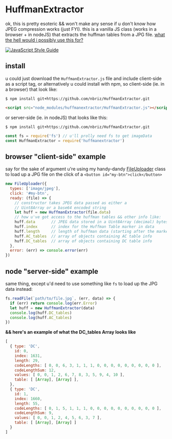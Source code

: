 # HuffmanExtractor

ok, this is pretty esoteric && won't make any sense if u don't know how JPEG compression works (just FYI). this is a vanilla JS class (works in a browser + in nodeJS) that extracts the huffman tables from a JPG file. [what the hell would i possibly use this for?](https://github.com/nbriz/databending101)

[![JavaScript Style Guide](https://cdn.rawgit.com/standard/standard/master/badge.svg)](https://github.com/standard/standard)

## install

u could just download the `HuffmanExtractor.js` file and include client-side as a script tag, or alternatively u could install with npm, so client-side (ie. in a browser) that look like:
```
$ npm install git+https://github.com/nbriz/HuffmanExtractor.git
```
```HTML
<script src="node_modules/huffmanextractor/HuffmanExtractor.js"></script>
```

or server-side (ie. in nodeJS) that looks like this:
```
$ npm install git+https://github.com/nbriz/HuffmanExtractor.git
```
```js
const fs = require('fs') // u'll prolly need fs to get imageData
const HuffmanExtractor = require('huffmanextractor')
```

## browser "client-side" example

say for the sake of argument u're using my handy-dandy [FileUploader](https://github.com/nbriz/FileUploader) class to load up a JPG file on the click of a `<button id="my-btn">click</button>`
```js
new FileUploader({
  types: ['image/jpeg'],
  click: '#my-btn',
  ready: (file) => {
    // constructor takes JPEG data passed as either a
    // Uint8Array or a base64 encoded string
    let huff = new HuffmanExtractor(file.data)
    // how u've got access to the huffman tables && other info like:
    huff.data       // JPEG data stored in a Uint8Array (decimal) bytes
    huff.index      // index for the Huffman Table marker in data
    huff.length     // length of huffman data (starting after the marker)
    huff.AC_tables  // array of objects containing AC table info
    huff.DC_tables  // array of objects containing DC table info
  },
  error: (err) => console.error(err)
})
```

## node "server-side" example

same thing, except u'd need to use something like `fs` to load up the JPG data instead:

```js
fs.readFile(`path/to/file.jpg`, (err, data) => {
  if (err) return console.log(err.Error)
  let huff = new HuffmanExtractor(data)
  console.log(huff.DC_tables)
  console.log(huff.AC_tables)
})
```

**&& here's an example of what the DC_tables Array looks like**
```js
[
  { type: 'DC',
    id: 0,
    index: 1631,
    length: 29,
    codeLengths: [ 0, 0, 6, 3, 1, 1, 1, 0, 0, 0, 0, 0, 0, 0, 0, 0 ],
    codeLengthSum: 12,
    values: [ 0, 0, 1, 2, 6, 7, 8, 3, 5, 9, 4, 10 ],
    table: [ [Array], [Array] ],
  },
  { type: 'DC',
    id: 1,
    index: 1660,
    length: 55,
    codeLengths: [ 0, 1, 5, 1, 1, 1, 0, 0, 0, 0, 0, 0, 0, 0, 0, 0 ],
    codeLengthSum: 9,
    values: [ 0, 0, 1, 2, 4, 5, 6, 3, 7 ],
    table: [ [Array], [Array] ]
  }
]
```
